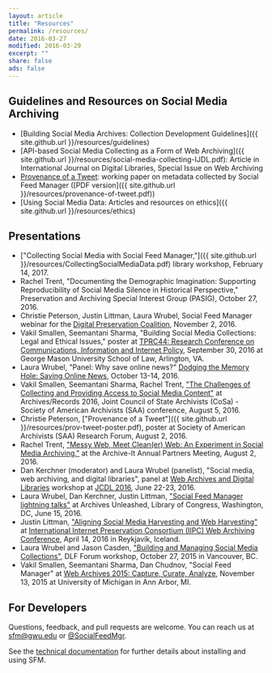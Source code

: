 ```yaml
---
layout: article
title: "Resources"
permalink: /resources/
date: 2016-03-27
modified: 2016-03-29
excerpt: ""
share: false
ads: false
---
```



Guidelines and Resources on Social Media Archiving
--------------------
* [Building Social Media Archives: Collection Development Guidelines]({{ site.github.url }}/resources/guidelines)
* [API-based Social Media Collecting as a Form of Web Archiving]({{ site.github.url }}/resources/social-media-collecting-IJDL.pdf): Article in International Journal on Digital Libraries, Special Issue on Web Archiving 
* [Provenance of a Tweet](https://scholarspace.library.gwu.edu/files/h128nd689): working paper on metadata collected by Social Feed Manager ([PDF version]({{ site.github.url }}/resources/provenance-of-tweet.pdf))
* [Using Social Media Data: Articles and resources on ethics]({{ site.github.url }}/resources/ethics)

Presentations
--------------------
* ["Collecting Social Media with Social Feed Manager,"]({{ site.github.url }}/resources/CollectingSocialMediaData.pdf) library workshop, February 14, 2017. 
* Rachel Trent, "Documenting the Demographic Imagination: Supporting Reproducibility of Social Media Silence in Historical Perspective," Preservation and Archiving Special Interest Group (PASIG), October 27, 2016.
* Christie Peterson, Justin Littman, Laura Wrubel, Social Feed Manager webinar for the [Digital Preservation Coalition](http://www.dpconline.org/), November 2, 2016.
* Vakil Smallen, Seemantani Sharma, "Building Social Media Collections: Legal and Ethical Issues," poster at [TPRC44: Research Conference on Communications, Information and Internet Policy](http://www.tprcweb.com/), September 30, 2016 at George Mason University School of Law, Arlington, VA.
* Laura Wrubel, "Panel: Why save online news?" [Dodging the Memory Hole: Saving Online News](https://www.rjionline.org/events/dodging-the-memory-hole-2016-saving-online-news), October 13-14, 2016. 
* Vakil Smallen, Seemantani Sharma, Rachel Trent, ["The Challenges of Collecting and Providing Access to Social Media Content"](https://drive.google.com/a/email.gwu.edu/file/d/0BzMejufPhqBaMXBjM21vTUR1QTA/view?usp=sharing) at Archives/Records 2016, Joint Council of State Archivists (CoSa) - Society of American Archivists (SAA) conference, August 5, 2016.
* Christie Peterson, ["Provenance of a Tweet"]({{ site.github.url }}/resources/prov-tweet-poster.pdf), poster at Society of American Archivists (SAA) Research Forum, August 2, 2016.
* Rachel Trent, ["Messy Web, Meet Clean(er) Web: An Experiment in Social Media Archiving,"](http://www.slideshare.net/RachelTrent2/messy-web-meet-cleaner-web-an-experiment-in-social-media-archiving) at the Archive-It Annual Partners Meeting, August 2, 2016.
* Dan Kerchner (moderator) and Laura Wrubel (panelist), "Social media, web archiving, and digital libraries", panel at [Web Archives and Digital Libraries](http://fox.cs.vt.edu/wadl2016.html) workshop at [JCDL 2016](http://www.jcdl2016.org), June 22-23, 2016.
* Laura Wrubel, Dan Kerchner, Justin Littman, ["Social Feed Manager lightning talks"](https://docs.google.com/presentation/d/14LiqnLAKAI6H9t8gttIIzO0KnnFCTSrONML-ZEmuXDc/edit?usp=sharing) at Archives Unleashed, Library of Congress, Washington, DC, June 15, 2016.
* Justin Littman, ["Aligning Social Media Harvesting and Web Harvesting"](https://t.co/Rj8LEbBOp8) at [International Internet Preservation Consortium (IIPC) Web Archiving Conference](http://netpreserve.org/2016-WAC), April 14, 2016 in Reykjavík, Iceland.
* Laura Wrubel and Jason Casden, ["Building and Managing Social Media Collections"](http://www.slideshare.net/casden/building-and-managing-social-media-collections), DLF Forum workshop, October 27, 2015 in Vancouver, BC.
* Vakil Smallen, Seemantani Sharma, Dan Chudnov, "Social Feed Manager" at [Web Archives 2015: Capture, Curate, Analyze](http://www.lib.umich.edu/webarchivesconference), November 13, 2015 at University of Michigan in Ann Arbor, MI. 


For Developers
--------------

Questions, feedback, and pull requests are welcome.  You can reach us at sfm@gwu.edu or [@SocialFeedMgr](http://twitter.com/SocialFeedMgr).

See the [technical documentation](https://sfm.readthedocs.org) for further details about installing and using SFM. 
